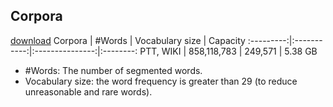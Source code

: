 ## Corpora
[download](https://mega.nz/file/XdpBxKqC#lqybneARDCuOWBaXhXFSe7130Ud_ggz1nYo3rAjiIh4)
Corpora    | #Words      | Vocabulary size | Capacity
:---------:|:-----------:|:---------------:|:--------:
PTT, WIKI  | 858,118,783 | 249,571         | 5.38 GB

- #Words: The number of segmented words.
- Vocabulary size: the word frequency is greater than 29 (to reduce unreasonable and rare words).
